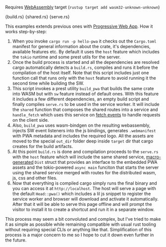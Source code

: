 Requires [WebAssembly](https://webassembly.org/) target (`rustup target add wasm32-unknown-unknown`)

{build.rs}
{shared.rs}
{serve.rs}

This examples extends previous ones with [Progressive Web App](https://web.dev/what-are-pwas/). How it works step-by-step:
1. When you invoke `cargo run -p hello-pwa` it checks out the `Cargo.toml` manifest for general information about the crate, it's dependencies, available features etc. By default it uses the `host` feature which includes the `tokio` runtime and some prest utils for the server.
2. Once the build process is started and all the dependencies are resolved cargo automatically detects a `build.rs`, compiles and runs it before the compilation of the host itself. Note that this script includes just one function call that runs only with the `host` feature to avoid running it the second time while building the SW.
3. This script invokes a prest utility `build_pwa` that builds the same crate into WASM but with `sw` feature instead of default ones. With this feature it includes a few different dependencies, an empty build script and finally compiles `serve.rs` to be used in the service worker. It will include the `shared` function that composes the shared routes into a service and `handle_fetch` which uses this service on [fetch events](https://developer.mozilla.org/en-US/docs/Web/API/FetchEvent) to handle requests on the client side.
4. Also, `build_pwa` uses wasm-bindgen on the resulting webassembly, injects SW event listeners into the js bindings, generates `.webmanifest` with PWA metadata and includes the required logo. All the assets are moved to the special `out_dir` folder deep inside `target` dir that cargo creates for the build artifacts.
5. At this point `build.rs` is done and compilation proceeds to the `serve.rs` with the `host` feature which will include the same shared service, [macro-generated](https://doc.rust-lang.org/book/ch19-06-macros.html) `Dist` struct that provides an interface to the embedded PWA assets and the tokio-powered `async main` funciton that starts the server using the shared service merged with routes for the distributed wasm, js, css and other files.
6. Now that everything is compiled cargo simply runs the final binary and you can access it at `http://localhost`. The host will serve a page with the default `Head::pwa()` which includes a lil js snippet to register the service worker and browser will download and activate it automatically. After that it will be able to serve this page offline and will prompt the visitor to install it to create a shortcut and run it in a separate window.

This process may seem a bit convoluted and complex, but I've tried to make it as simple as possible while remaining compatible with usual rust tooling without requiring special CLIs or anything like that. Simplification of this process is a major concern to me so I hope to cut it down even further in the future.